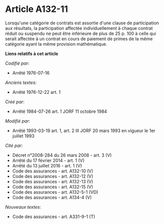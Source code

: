 # Article A132-11

Lorsqu'une catégorie de contrats est assortie d'une clause de participation aux résultats, la participation affectée
individuellement à chaque contrat réduit ou suspendu ne peut être inférieure de plus de 25 p. 100 à celle qui serait affectée
à un contrat en cours de paiement de primes de la même catégorie ayant la même provision mathématique.

**Liens relatifs à cet article**

_Codifié par_:

  - Arrêté 1976-07-16

_Anciens textes_:

  - Arrêté 1976-12-22 art. 1

_Créé par_:

  - Arrêté 1984-07-26 art. 1 JORF 11 octobre 1984

_Modifié par_:

  - Arrêté 1993-03-19 art. 1, art. 2 III JORF 20 mars 1993 en vigueur le 1er juillet 1993

_Cité par_:

  - Décret n°2008-284 du 26 mars 2008 - art. 3 (V)
  - Arrêté du 17 février 2014 - art. 1 (V)
  - Arrêté du 13 juillet 2016 - art. 1 (V)
  - Code des assurances - art. A132-10 (V)
  - Code des assurances - art. A132-12 (V)
  - Code des assurances - art. A132-13 (V)
  - Code des assurances - art. A132-15 (V)
  - Code des assurances - art. A132-5-1 (VD)
  - Code des assurances - art. A134-4 (V)

_Nouveaux textes_:

  - Code des assurances - art. A331-9-1 (T)
